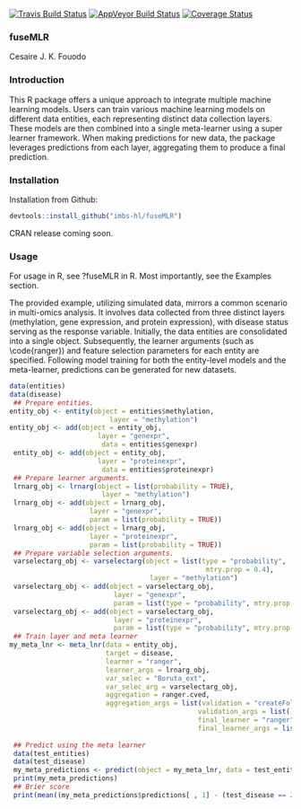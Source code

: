 [![Travis Build Status](https://travis-ci.org/imbs-hl/fuseMLR.svg?branch=master)](https://travis-ci.org/imbs-hl/survivalsvm)
[![AppVeyor Build Status](https://ci.appveyor.com/api/projects/status/github/imbs-hl/fuseMLR?branch=master&svg=true)](https://ci.appveyor.com/project/fouodo/fuseMLR)
[![Coverage Status](https://coveralls.io/repos/github/imbs-hl/fuseMLR/badge.svg?branch=master)](https://coveralls.io/github/imbs-hl/fuseMLR?branch=master)
### fuseMLR
Cesaire J. K. Fouodo

### Introduction
This R package offers a unique approach to integrate multiple machine learning models. Users can train various machine learning models on different data entities, each representing distinct data collection layers. These models are then combined into a single meta-learner using a super learner framework. When making predictions for new data, the package leverages predictions from each layer, aggregating them to produce a final prediction.

### Installation
Installation from Github:
```R
devtools::install_github("imbs-hl/fuseMLR")
```

CRAN release coming soon.

### Usage
For usage in R, see ?fuseMLR in R. Most importantly, see the Examples section. 

The provided example, utilizing simulated data, mirrors a common scenario in multi-omics analysis. It involves data collected from three distinct layers (methylation, gene expression, and protein expression), with disease status serving as the response variable. Initially, the data entities are consolidated into a single object. Subsequently, the learner arguments (such as \code{ranger}) and feature selection parameters for each entity are specified. Following model training for both the entity-level models and the meta-learner, predictions can be generated for new datasets.

```R  
data(entities)
data(disease)
 ## Prepare entities.
entity_obj <- entity(object = entities$methylation,
                         layer = "methylation")
entity_obj <- add(object = entity_obj,
                      layer = "genexpr",
                       data = entities$genexpr)
 entity_obj <- add(object = entity_obj,
                      layer = "proteinexpr",
                       data = entities$proteinexpr)
 ## Prepare learner arguments.
 lrnarg_obj <- lrnarg(object = list(probability = TRUE),
                       layer = "methylation")
 lrnarg_obj <- add(object = lrnarg_obj,
                    layer = "genexpr",
                    param = list(probability = TRUE))
 lrnarg_obj <- add(object = lrnarg_obj,
                    layer = "proteinexpr",
                    param = list(probability = TRUE))
 ## Prepare variable selection arguments.
 varselectarg_obj <- varselectarg(object = list(type = "probability",
                                                 mtry.prop = 0.4),
                                   layer = "methylation")
 varselectarg_obj <- add(object = varselectarg_obj,
                          layer = "genexpr",
                          param = list(type = "probability", mtry.prop = 0.5))
 varselectarg_obj <- add(object = varselectarg_obj,
                          layer = "proteinexpr",
                          param = list(type = "probability", mtry.prop = 0.3))
 ## Train layer and meta learner
my_meta_lnr <- meta_lnr(data = entity_obj,
                        target = disease,
                        learner = "ranger",
                        learner_args = lrnarg_obj,
                        var_selec = "Boruta_ext",
                        var_selec_arg = varselectarg_obj,
                        aggregation = ranger.cved,
                        aggregation_args = list(validation = "createFolds",
                                               validation_args = list(),
                                               final_learner = "ranger",
                                               final_learner_args = list(mtry = 1,
                                                                            probability = TRUE)))
 ## Predict using the meta learner
 data(test_entities)
 data(test_disease)
 my_meta_predictions <- predict(object = my_meta_lnr, data = test_entities)
 print(my_meta_predictions)
 ## Brier score
 print(mean((my_meta_predictions$predictions[ , 1] - (test_disease == 2))^2))
```